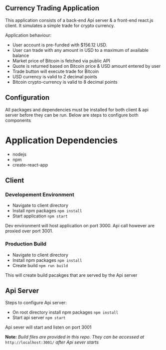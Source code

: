 ## Currency Trading Application
This application consists of a back-end Api server & a front-end react.js client. It simulates a simple trade for crypto currency.

Application behaviour:
- User account is pre-funded with $156.12 USD. 
- User can trade with any amount in USD to a maximum of available balance
- Market price of Bitcoin is fetched via public API
- Quote is returned based on Bitcoin price & USD amount entered by user
- Trade button will execute trade for Bitcoin
- USD currency is valid to 2 decimal points
- Bitcoin crypto-currency is valid to 8 decimal points

## Configuration
All packages and dependencies must be installed for both client & api server before they can be run.
Below are steps to configure both components

# Application Dependencies
* nodejs
* npm 
* create-react-app

## Client
### Developement Environment
* Navigate to client directory
* Install npm packages `npm install`
* Start application `npm start`

Dev environment will host application on port 3000. Api call however are proxied over port 3001.

### Production Build
* Navigate to client directory
* Install npm packages `npm install`
* Create build `npm run build`

This will create build pacakges that are served by the Api server

## Api Server
Steps to configure Api server:
* On root directory install npm packages `npm install`
* Start api server `npm start`

Api sever will start and listen on port 3001

**Note:**
*Build files are provided in this repo. They can be accessed at* `http://localhost:3001/` *after Api sever starts*